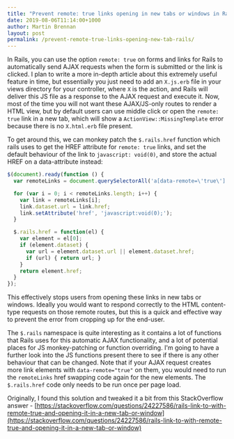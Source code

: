 ```yaml
---
title: "Prevent remote: true links opening in new tabs or windows in Rails"
date: 2019-08-06T11:14:00+1000
author: Martin Brennan
layout: post
permalink: /prevent-remote-true-links-opening-new-tab-rails/
---
```


In Rails, you can use the option `remote: true` on forms and links for Rails to automatically send AJAX requests when the form is submitted or the link is clicked. I plan to write a more in-depth article about this extremely useful feature in time, but essentially you just need to add an `X.js.erb` file in your views directory for your controller, where `X` is the action, and Rails will deliver this JS file as a response to the AJAX request and execute it. Now, most of the time you will not want these AJAX/JS-only routes to render a HTML view, but by default users can use middle click or open the `remote: true` link in a new tab, which will show a `ActionView::MissingTemplate` error because there is no `X.html.erb` file present.

<!--more-->

To get around this, we can monkey patch the `$.rails.href` function which rails uses to get the HREF attribute for `remote: true` links, and set the default behaviour of the link to `javascript: void(0)`, and store the actual HREF on a data-attribute instead:

```js
$(document).ready(function () {
  var remoteLinks = document.querySelectorAll('a[data-remote=\'true\']');

  for (var i = 0; i < remoteLinks.length; i++) {
    var link = remoteLinks[i];
    link.dataset.url = link.href;
    link.setAttribute('href', 'javascript:void(0);');
  }

  $.rails.href = function(el) {
    var element = el[0];
    if (element.dataset) {
      var url = element.dataset.url || element.dataset.href;
      if (url) { return url; }
    }
    return element.href;
  }
});
```

This effectively stops users from opening these links in new tabs or windows. Ideally you would want to respond correctly to the HTML content-type requests on those remote routes, but this is a quick and effective way to prevent the error from cropping up for the end-user.

The `$.rails` namespace is quite interesting as it contains a lot of functions that Rails uses for this automatic AJAX functionality, and a lot of potential places for JS monkey-patching or function overriding. I'm going to have a further look into the JS functions present there to see if there is any other behaviour that can be changed. Note that if your AJAX request creates more link elements with `data-remote="true"` on them, you would need to run the `remoteLinks` href swapping code again for the new elements. The `$.rails.href` code only needs to be run once per page load.

Originally, I found this solution and tweaked it a bit from this StackOverflow answer - [https://stackoverflow.com/questions/24227586/rails-link-to-with-remote-true-and-opening-it-in-a-new-tab-or-window](https://stackoverflow.com/questions/24227586/rails-link-to-with-remote-true-and-opening-it-in-a-new-tab-or-window)